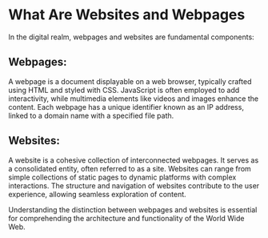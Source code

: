 # What Are Websites and Webpages

In the digital realm, webpages and websites are fundamental components:

## Webpages:

A webpage is a document displayable on a web browser, typically crafted using HTML and styled with CSS. JavaScript is often employed to add interactivity, while multimedia elements like videos and images enhance the content. Each webpage has a unique identifier known as an IP address, linked to a domain name with a specified file path.

## Websites:

A website is a cohesive collection of interconnected webpages. It serves as a consolidated entity, often referred to as a site. Websites can range from simple collections of static pages to dynamic platforms with complex interactions. The structure and navigation of websites contribute to the user experience, allowing seamless exploration of content.

Understanding the distinction between webpages and websites is essential for comprehending the architecture and functionality of the World Wide Web.
